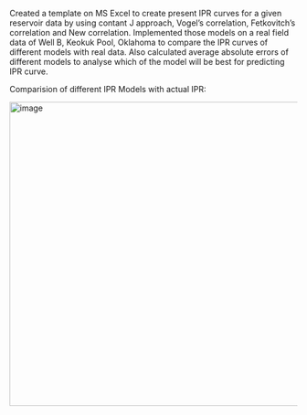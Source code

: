 Created a template on MS Excel to create present IPR curves for a given reservoir data by using contant J approach, Vogel’s correlation, Fetkovitch’s correlation and New correlation. Implemented those models on a real field data of Well B, Keokuk Pool, Oklahoma to compare the IPR curves of different models with real data. Also calculated average absolute errors of different models to analyse which of the model will be best for predicting IPR curve.

Comparision of different IPR Models with actual IPR:

<img width="1004" height="532" alt="image" src="https://github.com/user-attachments/assets/185c6cef-4388-4231-b010-4962452dcee6" />
